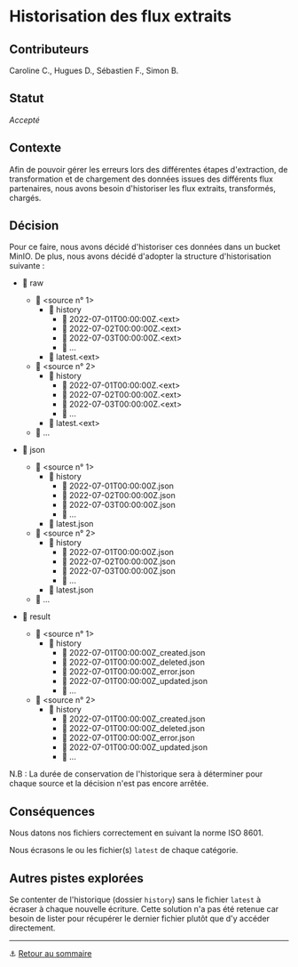 # Historisation des flux extraits

## Contributeurs

Caroline C., Hugues D., Sébastien F., Simon B.

## Statut

*Accepté*

## Contexte

Afin de pouvoir gérer les erreurs lors des différentes étapes d'extraction, de transformation et de chargement des
données issues des différents flux partenaires, nous avons besoin d'historiser les flux extraits, transformés, chargés.

## Décision

Pour ce faire, nous avons décidé d'historiser ces données dans un bucket MinIO. De plus, nous avons décidé d'adopter la
structure d'historisation suivante :

- 📁 raw 
  - 📁 \<source n° 1\>
    - 📁 history
      - 📄 2022-07-01T00:00:00Z.\<ext\>
      - 📄 2022-07-02T00:00:00Z.\<ext\>
      - 📄 2022-07-03T00:00:00Z.\<ext\>
      - 📄 ...
    - 📄 latest.\<ext\>
  - 📁 \<source n° 2\>
      - 📁 history
        - 📄 2022-07-01T00:00:00Z.\<ext\>
        - 📄 2022-07-02T00:00:00Z.\<ext\>
        - 📄 2022-07-03T00:00:00Z.\<ext\>
        - 📄 ...
      - 📄 latest.\<ext\>
  - 📁 ...

- 📁 json
    - 📁 \<source n° 1\>
        - 📁 history
          - 📄 2022-07-01T00:00:00Z.json
          - 📄 2022-07-02T00:00:00Z.json
          - 📄 2022-07-03T00:00:00Z.json
          - 📄 ...
        - 📄 latest.json
    - 📁 \<source n° 2\>
        - 📁 history
          - 📄 2022-07-01T00:00:00Z.json
          - 📄 2022-07-02T00:00:00Z.json
          - 📄 2022-07-03T00:00:00Z.json
          - 📄 ...
        - 📄 latest.json
    - 📁 ...

- 📁 result
  - 📁 \<source n° 1\>
      - 📁 history
          - 📄 2022-07-01T00:00:00Z_created.json
          - 📄 2022-07-01T00:00:00Z_deleted.json
          - 📄 2022-07-01T00:00:00Z_error.json
          - 📄 2022-07-01T00:00:00Z_updated.json
          - 📄 ...
  - 📁 \<source n° 2\>
      - 📁 history
          - 📄 2022-07-01T00:00:00Z_created.json
          - 📄 2022-07-01T00:00:00Z_deleted.json
          - 📄 2022-07-01T00:00:00Z_error.json
          - 📄 2022-07-01T00:00:00Z_updated.json
          - 📄 ...

N.B : La durée de conservation de l'historique sera à déterminer pour chaque source et la décision n'est pas encore arrêtée.

## Conséquences

Nous datons nos fichiers correctement en suivant la norme ISO 8601.

Nous écrasons le ou les fichier(s) `latest` de chaque catégorie.

## Autres pistes explorées

Se contenter de l'historique (dossier `history`) sans le fichier `latest` à écraser à chaque nouvelle écriture. Cette
solution n'a pas été retenue car besoin de lister pour récupérer le dernier fichier plutôt que d'y accéder directement.

---

⚓️ [Retour au sommaire](./index.md)
